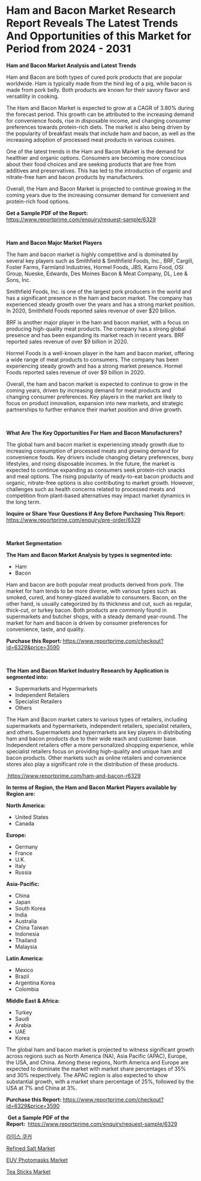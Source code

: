 <p><h1>Ham and Bacon Market Research Report Reveals The Latest Trends And Opportunities of this Market for Period from 2024 - 2031</h1></p><p><strong>Ham and Bacon Market Analysis and Latest Trends</strong></p>
<p><p>Ham and Bacon are both types of cured pork products that are popular worldwide. Ham is typically made from the hind leg of a pig, while bacon is made from pork belly. Both products are known for their savory flavor and versatility in cooking.</p><p>The Ham and Bacon Market is expected to grow at a CAGR of 3.80% during the forecast period. This growth can be attributed to the increasing demand for convenience foods, rise in disposable income, and changing consumer preferences towards protein-rich diets. The market is also being driven by the popularity of breakfast meals that include ham and bacon, as well as the increasing adoption of processed meat products in various cuisines.</p><p>One of the latest trends in the Ham and Bacon Market is the demand for healthier and organic options. Consumers are becoming more conscious about their food choices and are seeking products that are free from additives and preservatives. This has led to the introduction of organic and nitrate-free ham and bacon products by manufacturers.</p><p>Overall, the Ham and Bacon Market is projected to continue growing in the coming years due to the increasing consumer demand for convenient and protein-rich food options.</p></p>
<p><strong>Get a Sample PDF of the Report:&nbsp;</strong> <a href="https://www.reportprime.com/enquiry/request-sample/6329">https://www.reportprime.com/enquiry/request-sample/6329</a></p>
<p>&nbsp;</p>
<p><strong>Ham and Bacon Major Market Players</strong></p>
<p><p>The ham and bacon market is highly competitive and is dominated by several key players such as Smithfield & Smithfield Foods, Inc., BRF, Cargill, Foster Farms, Farmland Industries, Hormel Foods, JBS, Karro Food, OSI Group, Nueske, Edwards, Des Moines Bacon & Meat Company, DL, Lee & Sons, Inc.</p><p>Smithfield Foods, Inc. is one of the largest pork producers in the world and has a significant presence in the ham and bacon market. The company has experienced steady growth over the years and has a strong market position. In 2020, Smithfield Foods reported sales revenue of over $20 billion.</p><p>BRF is another major player in the ham and bacon market, with a focus on producing high-quality meat products. The company has a strong global presence and has been expanding its market reach in recent years. BRF reported sales revenue of over $9 billion in 2020.</p><p>Hormel Foods is a well-known player in the ham and bacon market, offering a wide range of meat products to consumers. The company has been experiencing steady growth and has a strong market presence. Hormel Foods reported sales revenue of over $9 billion in 2020.</p><p>Overall, the ham and bacon market is expected to continue to grow in the coming years, driven by increasing demand for meat products and changing consumer preferences. Key players in the market are likely to focus on product innovation, expansion into new markets, and strategic partnerships to further enhance their market position and drive growth.</p></p>
<p>&nbsp;</p>
<p><strong>What Are The Key Opportunities For Ham and Bacon Manufacturers?</strong></p>
<p><p>The global ham and bacon market is experiencing steady growth due to increasing consumption of processed meats and growing demand for convenience foods. Key drivers include changing dietary preferences, busy lifestyles, and rising disposable incomes. In the future, the market is expected to continue expanding as consumers seek protein-rich snacks and meal options. The rising popularity of ready-to-eat bacon products and organic, nitrate-free options is also contributing to market growth. However, challenges such as health concerns related to processed meats and competition from plant-based alternatives may impact market dynamics in the long term.</p></p>
<p><strong>Inquire or Share Your Questions If Any Before Purchasing This Report:</strong> <a href="https://www.reportprime.com/enquiry/pre-order/6329">https://www.reportprime.com/enquiry/pre-order/6329</a></p>
<p>&nbsp;</p>
<p><strong>Market Segmentation</strong></p>
<p><strong>The Ham and Bacon Market Analysis by types is segmented into:</strong></p>
<p><ul><li>Ham</li><li>Bacon</li></ul></p>
<p><p>Ham and bacon are both popular meat products derived from pork. The market for ham tends to be more diverse, with various types such as smoked, cured, and honey-glazed available to consumers. Bacon, on the other hand, is usually categorized by its thickness and cut, such as regular, thick-cut, or turkey bacon. Both products are commonly found in supermarkets and butcher shops, with a steady demand year-round. The market for ham and bacon is driven by consumer preferences for convenience, taste, and quality.</p></p>
<p><strong>Purchase this Report:&nbsp;</strong><a href="https://www.reportprime.com/checkout?id=6329&price=3590">https://www.reportprime.com/checkout?id=6329&price=3590</a></p>
<p>&nbsp;</p>
<p><strong>The Ham and Bacon Market Industry Research by Application is segmented into:</strong></p>
<p><ul><li>Supermarkets and Hypermarkets</li><li>Independent Retailers</li><li>Specialist Retailers</li><li>Others</li></ul></p>
<p><p>The Ham and Bacon market caters to various types of retailers, including supermarkets and hypermarkets, independent retailers, specialist retailers, and others. Supermarkets and hypermarkets are key players in distributing ham and bacon products due to their wide reach and customer base. Independent retailers offer a more personalized shopping experience, while specialist retailers focus on providing high-quality and unique ham and bacon products. Other markets such as online retailers and convenience stores also play a significant role in the distribution of these products.</p></p>
<p><a href="https://www.reportprime.com/ham-and-bacon-r6329">&nbsp;https://www.reportprime.com/ham-and-bacon-r6329</a></p>
<p><strong>In terms of Region, the Ham and Bacon Market Players available by Region are:</strong></p>
<p>
    <p> <strong> North America: </strong>
        <ul>
            <li>United States</li>
            <li>Canada</li>
        </ul>
        </p> 
    <p> <strong> Europe: </strong>
        <ul>
            <li>Germany</li>
            <li>France</li>
            <li>U.K.</li>
            <li>Italy</li>
            <li>Russia</li>
        </ul>
        </p> 
    <p> <strong> Asia-Pacific: </strong>
        <ul>
            <li>China</li>
            <li>Japan</li>
            <li>South Korea</li>
            <li>India</li>
            <li>Australia</li>
            <li>China Taiwan</li>
            <li>Indonesia</li>
            <li>Thailand</li>
            <li>Malaysia</li>
        </ul>
        </p> 
    <p> <strong> Latin America: </strong>
        <ul>
            <li>Mexico</li>
            <li>Brazil</li>
            <li>Argentina Korea</li>
            <li>Colombia</li>
        </ul>
        </p> 
    <p> <strong> Middle East & Africa: </strong>
        <ul>
            <li>Turkey</li>
            <li>Saudi</li>
            <li>Arabia</li>
            <li>UAE</li>
            <li>Korea</li>
        </ul>
    </p>
    </p>
<p><p>The global ham and bacon market is projected to witness significant growth across regions such as North America (NA), Asia Pacific (APAC), Europe, the USA, and China. Among these regions, North America and Europe are expected to dominate the market with market share percentages of 35% and 30% respectively. The APAC region is also expected to show substantial growth, with a market share percentage of 25%, followed by the USA at 7% and China at 3%.</p></p>
<p><strong>Purchase this Report: </strong><a href="https://www.reportprime.com/checkout?id=6329&price=3590">https://www.reportprime.com/checkout?id=6329&price=3590</a></p>
<p>&nbsp;<strong>Get a Sample PDF of the Report:&nbsp;&nbsp;</strong><a href="https://www.reportprime.com/enquiry/request-sample/6329">https://www.reportprime.com/enquiry/request-sample/6329</a></p>
<p><strong></strong></p>
<p><p><a href="https://github.com/wallacBahrtyinger567686/Market-Research-Report-List-1/blob/main/541381617298.md">라이스 쿠커</a></p><p><a href="https://github.com/provorikovar/Market-Research-Report-List-3/blob/main/refined-salt-market.md">Refined Salt Market</a></p><p><a href="https://issuu.com/reportprime-2/docs/euv-photomasks-market-size-2030.pptx">EUV Photomasks Market</a></p><p><a href="https://github.com/angelajermaine/Market-Research-Report-List-2/blob/main/tea-sticks-market.md">Tea Sticks Market</a></p></p>